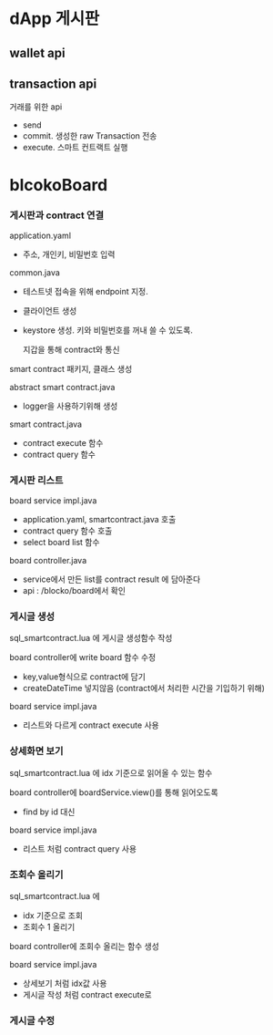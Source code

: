 # dApp 게시판

## wallet api

## transaction api

거래를 위한 api

- send
- commit. 생성한 raw Transaction 전송
- execute. 스마트 컨트랙트 실행

# blcokoBoard

### 게시판과 contract 연결

application.yaml

- 주소, 개인키, 비밀번호 입력

common.java

- 테스트넷 접속을 위해 endpoint 지정.
- 클라이언트 생성
- keystore 생성. 키와 비밀번호를 꺼내 쓸 수 있도록.

  지갑을 통해 contract와 통신

smart contract 패키지, 클래스 생성

abstract smart contract.java

- logger을 사용하기위해 생성

smart contract.java

- contract execute 함수
- contract query 함수

### 게시판 리스트

board service impl.java

- application.yaml, smartcontract.java 호출
- contract query 함수 호출
- select board list 함수

board controller.java

- service에서 만든 list를 contract result 에 담아준다
- api : /blocko/board에서 확인

### 게시글 생성

sql_smartcontract.lua 에 게시글 생성함수 작성

board controller에 write board 함수 수정

- key,value형식으로 contract에 담기
- createDateTime 넣지않음 (contract에서 처리한 시간을 기입하기 위해)

board service impl.java

- 리스트와 다르게 contract execute 사용

### 상세화면 보기

sql_smartcontract.lua 에 idx 기준으로 읽어올 수 있는 함수

board controller에 boardService.view()를 통해 읽어오도록

- find by id 대신

board service impl.java

- 리스트 처럼 contract query 사용

### 조회수 올리기

sql_smartcontract.lua 에

- idx 기준으로 조회
- 조회수 1 올리기

board controller에 조회수 올리는 함수 생성

board service impl.java

- 상세보기 처럼 idx값 사용
- 게시글 작성 처럼 contract execute로

### 게시글 수정

